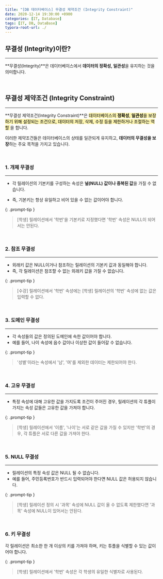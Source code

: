 ```yaml
---
title: "[DB 데이터베이스] 무결성 제약조건 (Integrity Constraint)"
date: 2020-12-14 19:30:00 +0900
categories: [IT, Database]
tags: [IT, DB, DataBase]
typora-root-url: ./
---
```




## **무결성 (Integrity)이란?**

---

**무결성(Integrity)**은 데이터베이스에서 **데이터의 정확성, 일관성**을 유지하는 것을 의미합니다.



<br/>



## **무결성 제약조건 (Integrity Constraint)**

---

**무결성 제약조건(Integrity Constraint)**은 <mark style="background-color: #fff5b1">데이터베이스의 **정확성**, **일관성**을 보장하기 위해 설정되는 조건으로, 데이터의 저장, 삭제, 수정 등을 제한하거나 조절하는 역할 </mark>을 합니다.

이러한 제약조건들은 데이터베이스의 상태를 일관되게 유지하고, **데이터의 무결성을 보장**하는 주요 목적을 가지고 있습니다.



<br/>

### **1. 개체 무결성**

---

- 각 릴레이션의 기본키를 구성하는 속성은 **널(NULL) 값이나 중복된 값**을 가질 수 없습니다.

- 즉, 기본키는 항상 유일하고 비어 있을 수 없는 값이어야 합니다.

{: .prompt-tip }

> [학생] 릴레이션에서 '학번'을 기본키로 지정했다면 '학번' 속성은 NULL이 되어서는 안된다.





<br/>

### **2. 참조 무결성**

---

- 외래키 값은 NULL이거나 참조하는 릴레이션의 기본키 값과 동일해야 합니다. 
- 즉, 각 릴레이션은 참조할 수 없는 외래키 값을 가질 수 없습니다.

{: .prompt-tip }

> [수강] 릴레이션에서 '학번' 속성에는 [학생] 릴레이션의 '학번' 속성에 없는 값은 입력할 수 없다.





<br/>

### **3. 도메인 무결성**

---

- 각 속성들의 값은 정의된 도메인에 속한 값이어야 합니다.
- 예를 들어, 나이 속성에 음수 값이나 이상한 값이 들어갈 수 없습니다.

{: .prompt-tip }

> '성별'이라는 속성에서 '남', '여'를 제외한 데이터는 제한되어야 한다.



<br/>

### **4. 고유 무결성**

---

- 특정 속성에 대해 고유한 값을 가지도록 조건이 주어진 경우, 릴레이션의  각 튜플이 가지는 속성 값들은 고유한 값을 가져야 합니다.

{: .prompt-tip }

> [학생] 릴레이션에서 '이름', '나이'는 서로 같은 값을 가질 수 있지만 '학번'의 경우, 각 튜플은 서로 다른 값을 가져야 한다.



<br/>

### **5. NULL 무결성**

---

- 릴레이션의 특정 속성 값은 NULL 될 수 없습니다.
- 예를 들어, 주민등록번호가 반드시 입력되어야 한다면 NULL 값은 허용되지 않습니다.

{: .prompt-tip }

> [학생] 릴레이션 정의 시 '과목' 속성에 NULL 값이 올 수 없도록 제한했다면 '과목' 속성에 NULL이 있어서는 안된다. 



<br/>

### **6. 키 무결성**

각 릴레이션은 최소한 한 개 이상의 키를 가져야 하며, 키는 튜플을 식별할 수 있는 값이어야 합니다.

{: .prompt-tip }

> [학생] 릴레이션에서 '학번' 속성은 각 학생의 유일한 식별자로 사용된다.

<br/>